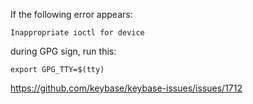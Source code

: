 If the following error appears:

    Inappropriate ioctl for device

during GPG sign, run this:


    export GPG_TTY=$(tty)

https://github.com/keybase/keybase-issues/issues/1712